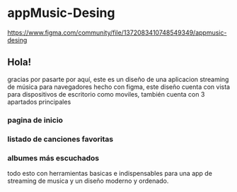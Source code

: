 # appMusic-Desing
https://www.figma.com/community/file/1372083410748549349/appmusic-desing
## Hola!
gracias por pasarte por aquí, este es un diseño de una aplicacion streaming de música para navegadores hecho con figma, este diseño cuenta con vista para dispositivos de escritorio como moviles, también cuenta con 3 apartados principales
### pagina de inicio
### listado de canciones favoritas
### albumes más escuchados
todo esto con herramientas basicas e indispensables para una app de streaming de musica y un diseño moderno y ordenado.
